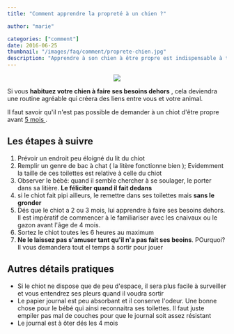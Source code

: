 ```yaml
---
title: "Comment apprendre la propreté à un chien ?"

author: "marie"

categories: ["comment"]
date: 2016-06-25
thumbnail: "/images/faq/comment/proprete-chien.jpg"
description: "Apprendre à son chien à être propre est indispensable à tous."
---
```

<p align="center"><img src="/images/faq/comment/proprete-chien.jpg"/></p>

Si vous <b>habituez votre chien à faire ses besoins dehors</b> , cela deviendra une routine agréable qui créera des liens entre vous et votre animal.

Il faut savoir qu'il n'est pas possible de demander à un chiot d'être propre avant <a href="http://www.chien-calme.com/faq/quand/un_chien_est_il_propre/" target="_blank"> 5 mois </a>.

<h2> Les étapes à suivre </h2>
<ol> <li> Prévoir un endroit peu éloigné du lit du chiot </li>
<li> Remplir un genre de bac à chat ( la litère fonctionne bien ); Evidemment la taille de ces toilettes est relative à celle du chiot </li>
<li> Observer le bébé: quand il semble chercher à se soulager, le porter dans sa litière. <b>Le féliciter quand il fait dedans</b> </li>
<li> si le chiot fait pipi ailleurs, le remettre dans ses toilettes mais <b> sans le gronder</b>
<li> Dés que le chiot a 2 ou 3 mois, lui apprendre à faire ses besoins dehors. Il est impératif de commencer à le familiariser avec les cnaivaux ou le gazon avant l'âge de 4 mois. </li>
<li> Sortez le chiot toutes les 6 heures au maximum </li>
<li> <b>Ne le laissez pas s'amuser tant qu'il n'a pas fait ses beoins</b>. POurquoi? Il vous demandera tout el temps à sortir pour jouer </li></ol>

<h2> Autres détails pratiques </h2>
<ul> <li> Si le chiot ne dispose que de peu d'espace, il sera plus facile à surveiller et vous entendrez ses pleurs quand il voudra sortir </li>
<li> Le papier journal est peu absorbant et il conserve l'odeur. Une bonne chose pour le bébé qui ainsi reconnaitra ses toilettes. Il faut juste empiler pas mal de couches pour que le journal soit assez résistant </li>
<li> Le journal est à ôter dés les 4 mois </li>